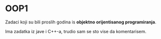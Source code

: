# OOP1
Zadaci koji su bili proslih godina is **objektno orijentisanog programiranja**.

Ima zadatka iz jave i C++-a, trudio sam se sto vise da komentarisem.

